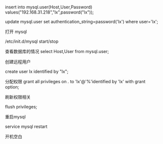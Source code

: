  

insert into mysql.user(Host,User,Password) values("192.168.31.218","lx",password("lx"));

update mysql.user set authentication_string=password('lx') where user='lx';

打开 mysql

/etc/init.d/mysql start/stop


查看数据库的情况
select Host,User from mysql.user;

创建远程用户

create user lx identified by "lx";

 分配权限
 grant all privileges on *.* to 'lx'@'%'identified by 'lx' with grant option; 

刷新权限相关

flush privileges;

重启mysql

service mysql restart

开机空白

